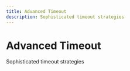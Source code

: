 ```yaml
---
title: Advanced Timeout
description: Sophisticated timeout strategies
---
```


# Advanced Timeout

Sophisticated timeout strategies